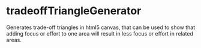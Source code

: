 # tradeoffTriangleGenerator
Generates trade-off triangles in html5 canvas, that can be used to show that adding focus or effort to one area will result in less focus or effort in related areas.

